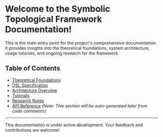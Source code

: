 # Welcome to the Symbolic Topological Framework Documentation!

This is the main entry point for the project's comprehensive documentation. It provides insights into the theoretical foundations, system architecture, usage tutorials, and ongoing research for the framework.

## Table of Contents

* [Theoretical Foundations](theoretical_foundations/README.md)
* [DSL Specification](dsl_spec/README.md)
* [Architecture Overview](architecture/README.md)
* [Tutorials](tutorials/README.md)
* [Research Notes](research_notes/README.md)
* [API Reference](api/README.md) *(Note: This section will be auto-generated later from code comments)*

---
This documentation is under active development. Your feedback and contributions are welcome!

